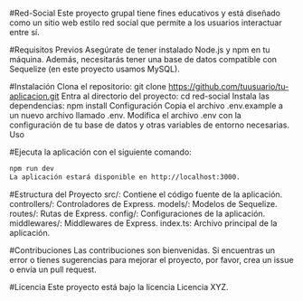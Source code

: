 #Red-Social
Este proyecto grupal tiene fines educativos y está diseñado como un sitio web estilo red social que permite a los usuarios interactuar entre sí.

#Requisitos Previos
Asegúrate de tener instalado Node.js y npm en tu máquina. Además, necesitarás tener una base de datos compatible con Sequelize (en este proyecto usamos MySQL).

#Instalación
Clona el repositorio: git clone https://github.com/tuusuario/tu-aplicacion.git
Entra al directorio del proyecto: cd red-social
Instala las dependencias: npm install
Configuración
Copia el archivo .env.example a un nuevo archivo llamado .env.
Modifica el archivo .env con la configuración de tu base de datos y otras variables de entorno necesarias.
Uso

#Ejecuta la aplicación con el siguiente comando:

```bash
npm run dev
La aplicación estará disponible en http://localhost:3000.
```

#Estructura del Proyecto
src/: Contiene el código fuente de la aplicación.
controllers/: Controladores de Express.
models/: Modelos de Sequelize.
routes/: Rutas de Express.
config/: Configuraciones de la aplicación.
middlewares/: Middlewares de Express.
index.ts: Archivo principal de la aplicación.

#Contribuciones
Las contribuciones son bienvenidas. Si encuentras un error o tienes sugerencias para mejorar el proyecto, por favor, crea un issue o envía un pull request.

#Licencia
Este proyecto está bajo la licencia Licencia XYZ.

